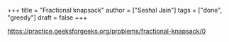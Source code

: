 +++
title = "Fractional knapsack"
author = ["Seshal Jain"]
tags = ["done", "greedy"]
draft = false
+++

<https://practice.geeksforgeeks.org/problems/fractional-knapsack/0>

